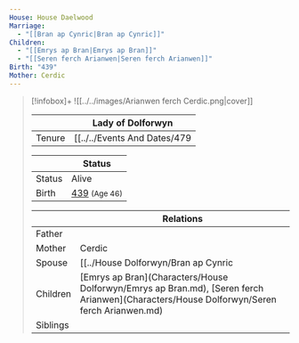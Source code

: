 ```yaml
---
House: House Daelwood
Marriage:
  - "[[Bran ap Cynric|Bran ap Cynric]]"
Children:
  - "[[Emrys ap Bran|Emrys ap Bran]]"
  - "[[Seren ferch Arianwen|Seren ferch Arianwen]]"
Birth: "439"
Mother: Cerdic
---
```

> [!infobox]+
> ![[../../images/Arianwen ferch Cerdic.png|cover]]
> 
> || Lady of Dolforwyn    |
> | ---- | ---- |
> |Tenure|[[../../Events And Dates/479|479]]| 
>
>|| Status   |
> | ---- | ---- |
> |Status| Alive|
> |Birth| [439](439) <small>(Age 46)</small> |
>
>|| Relations   |
> | ---- | ---- |
> | Father |  |
> | Mother | Cerdic |
> | Spouse | [[../House Dolforwyn/Bran ap Cynric|Bran ap Cynric]] |
> | Children| [Emrys ap Bran](Characters/House Dolforwyn/Emrys ap Bran.md), [Seren ferch Arianwen](Characters/House Dolforwyn/Seren ferch Arianwen.md) |
> | Siblings | |
> 

